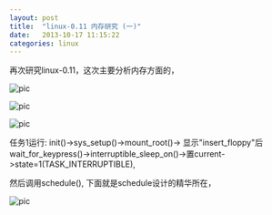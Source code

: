 ```yaml
---
layout: post
title:  "linux-0.11 内存研究 (一)"
date:   2013-10-17 11:15:22
categories: linux
---
```


再次研究linux-0.11，这次主要分析内存方面的，

![pic](http://fillzero.qiniudn.com/2014_10_09_linux_mm01.jpeg)

![pic](http://fillzero.qiniudn.com/2014_10_09_linux_mm02.jpeg)

![pic](http://fillzero.qiniudn.com/2014_10_09_cpu_mm01.jpeg)

任务1运行: init()->sys_setup()->mount_root()-> 显示"insert_floppy"后 wait_for_keypress()->interruptible_sleep_on()->置current->state=1(TASK_INTERRUPTIBLE),

然后调用schedule(), 下面就是schedule设计的精华所在，

![pic](http://fillzero.qiniudn.com/2014_10_09_cpu_mm02.jpeg)

